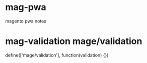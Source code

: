 # mag-pwa
magento pwa notes

# mag-validation mage/validation
define(['mage/validation'], function(validation) {})
